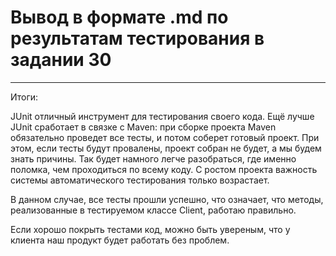 # Вывод в формате .md по результатам тестирования в задании 30

---------------------------

Итоги:

JUnit отличный инструмент для тестирования своего кода. Ещё лучше JUnit сработает в связке с Maven: при сборке проекта Maven обязательно проведет все тесты, и потом соберет готовый проект. При этом, если тесты будут провалены, проект собран не будет, а мы будем знать причины. Так будет намного легче разобраться, где именно поломка, чем проходиться по всему коду. С ростом проекта важность системы автоматического тестирования только возрастает. 

В данном случае, все тесты прошли успешно, что означает, что методы, реализованные в тестируемом классе Client, работаю правильно.

Если хорошо покрыть тестами код, можно быть увереным, что у клиента наш продукт будет работать без проблем.
